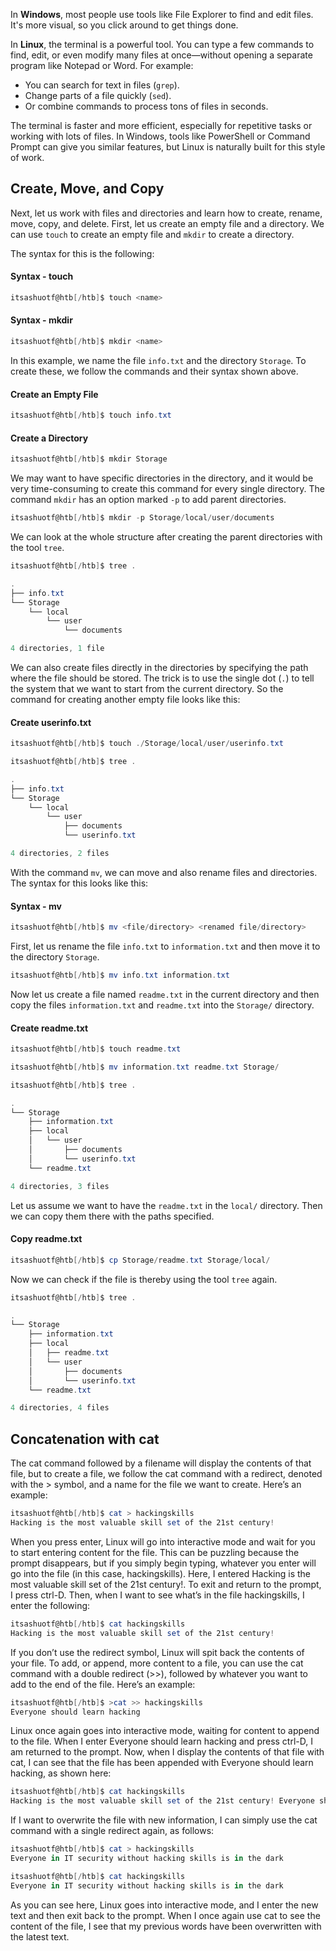 In **Windows**, most people use tools like File Explorer to find and edit files. It's more visual, so you click around to get things done.

In **Linux**, the terminal is a powerful tool. You can type a few commands to find, edit, or even modify many files at once—without opening a separate program like Notepad or Word. For example:

- You can search for text in files (`grep`).
- Change parts of a file quickly (`sed`).
- Or combine commands to process tons of files in seconds.

The terminal is faster and more efficient, especially for repetitive tasks or working with lots of files. In Windows, tools like PowerShell  or Command Prompt can give you similar features, but Linux is naturally built for this style of work.

## Create, Move, and Copy

Next, let us work with files and directories and learn how to create, rename, move, copy, and delete. First, let us create an empty file and a directory. We can use `touch` to create an empty file and `mkdir` to create a directory.

The syntax for this is the following:

#### Syntax - touch

```powershell
itsashuotf@htb[/htb]$ touch <name>
```

#### Syntax - mkdir

```powershell
itsashuotf@htb[/htb]$ mkdir <name>
```

In this example, we name the file `info.txt` and the directory `Storage`. To create these, we follow the commands and their syntax shown above.

#### Create an Empty File

```powershell
itsashuotf@htb[/htb]$ touch info.txt
```

#### Create a Directory

```powershell
itsashuotf@htb[/htb]$ mkdir Storage
```

We may want to have specific directories in the directory, and it would be very time-consuming to create this command for every single directory. The command `mkdir` has an option marked `-p` to add parent directories.

```powershell
itsashuotf@htb[/htb]$ mkdir -p Storage/local/user/documents
```

We can look at the whole structure after creating the parent directories with the tool `tree`.

```powershell
itsashuotf@htb[/htb]$ tree .

.
├── info.txt
└── Storage
    └── local
        └── user
            └── documents

4 directories, 1 file
```

We can also create files directly in the directories by specifying the path where the file should be stored. The trick is to use the single dot (`.`) to tell the system that we want to start from the current directory. So the command for creating another empty file looks like this:

#### Create userinfo.txt

```powershell
itsashuotf@htb[/htb]$ touch ./Storage/local/user/userinfo.txt
```

```powershell
itsashuotf@htb[/htb]$ tree .

.
├── info.txt
└── Storage
    └── local
        └── user
            ├── documents
            └── userinfo.txt

4 directories, 2 files
```

With the command `mv`, we can move and also rename files and directories. The syntax for this looks like this:

#### Syntax - mv

```powershell
itsashuotf@htb[/htb]$ mv <file/directory> <renamed file/directory>
```

First, let us rename the file `info.txt` to `information.txt` and then move it to the directory `Storage`.

```powershell
itsashuotf@htb[/htb]$ mv info.txt information.txt
```

Now let us create a file named `readme.txt` in the current directory and then copy the files `information.txt` and `readme.txt` into the `Storage/` directory.

#### Create readme.txt

```powershell
itsashuotf@htb[/htb]$ touch readme.txt
```

```powershell
itsashuotf@htb[/htb]$ mv information.txt readme.txt Storage/
```

```powershell
itsashuotf@htb[/htb]$ tree .

.
└── Storage
    ├── information.txt
    ├── local
    │   └── user
    │       ├── documents
    │       └── userinfo.txt
    └── readme.txt

4 directories, 3 files
```

Let us assume we want to have the `readme.txt` in the `local/` directory. Then we can copy them there with the paths specified.

#### Copy readme.txt

```powershell
itsashuotf@htb[/htb]$ cp Storage/readme.txt Storage/local/
```

Now we can check if the file is thereby using the tool `tree` again.

```powershell
itsashuotf@htb[/htb]$ tree .

.
└── Storage
    ├── information.txt
    ├── local
    │   ├── readme.txt
    │   └── user
    │       ├── documents
    │       └── userinfo.txt
    └── readme.txt

4 directories, 4 files
```


## Concatenation with cat

The cat command followed by a filename will display the contents of that file, but to create a file, we follow the cat command with a redirect, denoted with the > symbol, and a name for the file we want to create. Here’s an example:

```powershell
itsashuotf@htb[/htb]$ cat > hackingskills 
Hacking is the most valuable skill set of the 21st century!
```

When you press enter, Linux will go into interactive mode and wait for you to start entering content for the file. This can be puzzling because the prompt disappears, but if you simply begin typing, whatever you enter will go into the file (in this case, hackingskills). Here, I entered Hacking is the most valuable skill set of the 21st century!. To exit and return to the prompt, I press ctrl-D. Then, when I want to see what’s in the file hackingskills, I enter the following:

```powershell
itsashuotf@htb[/htb]$ cat hackingskills 
Hacking is the most valuable skill set of the 21st century!
```

If you don’t use the redirect symbol, Linux will spit back the contents of your file. To add, or append, more content to a file, you can use the cat command with a double redirect (>>), followed by whatever you want to add to the end of the file. Here’s an example:

```powershell
itsashuotf@htb[/htb]$ >cat >> hackingskills 
Everyone should learn hacking
```

Linux once again goes into interactive mode, waiting for content to append to the file. When I enter Everyone should learn hacking and press ctrl-D, I am returned to the prompt. Now, when I display the contents of that file with cat, I can see that the file has been appended with Everyone should learn hacking, as shown here:

```powershell
itsashuotf@htb[/htb]$ cat hackingskills 
Hacking is the most valuable skill set of the 21st century! Everyone should learn hacking
```

If I want to overwrite the file with new information, I can simply use the cat command with a single redirect again, as follows:

```powershell
itsashuotf@htb[/htb]$ cat > hackingskills 
Everyone in IT security without hacking skills is in the dark

itsashuotf@htb[/htb]$ cat hackingskills 
Everyone in IT security without hacking skills is in the dark
```

As you can see here, Linux goes into interactive mode, and I enter the new text and then exit back to the prompt. When I once again use cat to see the content of the file, I see that my previous words have been overwritten with the latest text.


